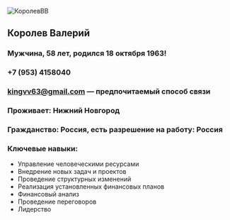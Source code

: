 ![КоролевВВ](https://user-images.githubusercontent.com/94550891/144759541-5def9680-a532-4dc8-ae6f-124ce86143e1.jpg)

## Королев Валерий 
### Мужчина, 58 лет, родился 18 октября 1963!
### +7 (953) 4158040
### kingvv63@gmail.com — предпочитаемый способ связи

### Проживает: Нижний Новгород
### Гражданство: Россия, есть разрешение на работу: Россия

### Ключевые навыки:

* Управление человеческими ресурсами  
* Внедрение новых задач и проектов  
* Проведение структурных изменений  
* Реализация установленных финансовых планов  
* Финансовый анализ  
* Проведение переговоров  
* Лидерство
